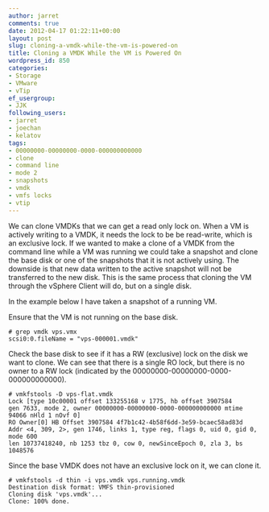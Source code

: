 ```yaml
---
author: jarret
comments: true
date: 2012-04-17 01:22:11+00:00
layout: post
slug: cloning-a-vmdk-while-the-vm-is-powered-on
title: Cloning a VMDK While the VM is Powered On
wordpress_id: 850
categories:
- Storage
- VMware
- vTip
ef_usergroup:
- JJK
following_users:
- jarret
- joechan
- kelatov
tags:
- 00000000-00000000-0000-000000000000
- clone
- command line
- mode 2
- snapshots
- vmdk
- vmfs locks
- vtip
---
```


We can clone VMDKs that we can get a read only lock on. When a VM is actively writing to a VMDK, it needs the lock to be be read-write, which is an exclusive lock. If we wanted to make a clone of a VMDK from the command line while a VM was running we could take a snapshot and clone the base disk or one of the snapshots that it is not actively using. The downside is that new data written to the active snapshot will not be transferred to the new disk. This is the same process that cloning the VM through the vSphere Client will do, but on a single disk.

In the example below I have taken a snapshot of a running VM.

Ensure that the VM is not running on the base disk.


```
# grep vmdk vps.vmx
scsi0:0.fileName = "vps-000001.vmdk"
```


Check the base disk to see if it has a RW (exclusive) lock on the disk we want to clone. We can see that there is a single RO lock, but there is no owner to a RW lock (indicated by the 00000000-00000000-0000-000000000000).


```
# vmkfstools -D vps-flat.vmdk
Lock [type 10c00001 offset 133255168 v 1775, hb offset 3907584
gen 7633, mode 2, owner 00000000-00000000-0000-000000000000 mtime 94066 nHld 1 nOvf 0]
RO Owner[0] HB Offset 3907584 4f7b1c42-4b58f6dd-3e59-bcaec58ad83d
Addr <4, 309, 2>, gen 1746, links 1, type reg, flags 0, uid 0, gid 0, mode 600
len 10737418240, nb 1253 tbz 0, cow 0, newSinceEpoch 0, zla 3, bs 1048576
```


Since the base VMDK does not have an exclusive lock on it, we can clone it.


```
# vmkfstools -d thin -i vps.vmdk vps.running.vmdk
Destination disk format: VMFS thin-provisioned
Cloning disk 'vps.vmdk'...
Clone: 100% done.

```


